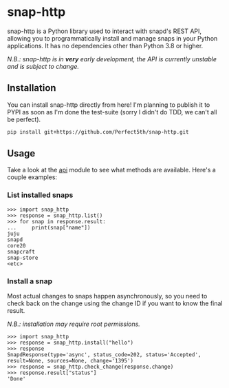 # snap-http

snap-http is a Python library used to interact with snapd's REST API, allowing you to
programmatically install and manage snaps in your Python applications. It has no dependencies
other than Python 3.8 or higher.

*N.B.: snap-http is in **very** early development, the API is currently unstable and is subject to
change.*

## Installation

You can install snap-http directly from here! I'm planning to publish it to PYPI as soon as I'm
done the test-suite (sorry I didn't do TDD, we can't all be perfect).

```bash
pip install git+https://github.com/Perfect5th/snap-http.git
```

## Usage

Take a look at the [api](https://github.com/Perfect5th/snap-http/blob/main/snap_http/api.py) module
to see what methods are available. Here's a couple examples:

### List installed snaps

```python3
>>> import snap_http
>>> response = snap_http.list()
>>> for snap in response.result:
...     print(snap["name"])
juju
snapd
core20
snapcraft
snap-store
<etc>
```

### Install a snap

Most actual changes to snaps happen asynchronously, so you need to check back on the change using
the change ID if you want to know the final result.

*N.B.: installation may require root permissions.*

```python3
>>> import snap_http
>>> response = snap_http.install("hello")
>>> response
SnapdResponse(type='async', status_code=202, status='Accepted', result=None, sources=None, change='1395')
>>> response = snap_http.check_change(response.change)
>>> response.result["status"]
'Done'
```
